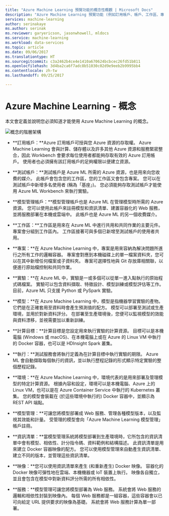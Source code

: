 ```yaml
---
title: "Azure Machine Learning 預覽功能的概念性概觀 | Microsoft Docs"
description: "Azure Machine Learning 預覽功能 (例如訂用帳戶、帳戶、工作區、專案等) 的概念性概觀。"
services: machine-learning
author: serinakaye
ms.author: serinak
ms.reviewer: garyericson, jasonwhowell, mldocs
ms.service: machine-learning
ms.workload: data-services
ms.topic: article
ms.date: 09/06/2017
ms.translationtype: HT
ms.sourcegitcommit: c3a2462b4ce4e1410a670624bcbcec26fd51b811
ms.openlocfilehash: 3d4ba2ca6f7adc8b51030c02d9e9eeb2b9995bb4
ms.contentlocale: zh-tw
ms.lasthandoff: 09/25/2017

---
```


# <a name="azure-machine-learning---concepts"></a>Azure Machine Learning - 概念

本文會定義並說明您必須知道才能使用 Azure Machine Learning 的概念。 

![概念的階層架構](media/overview-general-concepts/hierarchy.png)

- **訂用帳戶：**Azure 訂用帳戶可授與您 Azure 資源的存取權。 Azure Machine Learning 會與計算、儲存體以及許多其他 Azure 資源和服務緊密整合，因此 Workbench 會要求每位使用者都能夠存取有效的 Azure 訂用帳戶。 使用者也必須擁有該訂用帳戶的足夠權限以便建立資源。


- **測試帳戶：**測試帳戶是 Azure ML 所需的 Azure 資源，也是用來向您收費的媒介。 此帳戶會包含您的工作區，您的工作區又會包含專案。 您可以在測試帳戶中新增多名使用者 (稱為「基座」)。 您必須能夠存取測試帳戶才能使用 Azure ML Workbench 來執行實驗。 


- **模型管理帳戶：**模型管理帳戶也是 Azure ML 在管理模型時所需的 Azure 資源。 您可以使用此帳戶來註冊模型和資訊清單、建置容器化的 Web 服務，並將服務部署在本機或雲端中。 此帳戶也是 Azure ML 的另一個收費媒介。


- **工作區：**工作區是用來在 Azure ML 中進行共用和共同作業的主要元件。 專案會分組到工作區內。 工作區接著可與多個已新增至測試帳戶的使用者共用。


- **專案：**在 Azure Machine Learning 中，專案是用來容納為解決問題所進行之所有工作的邏輯容器。 專案會對應到本機磁碟上的單一檔案資料夾，您可以在其中新增任何檔案或子資料夾。 專案可選擇性地與 Git 存放庫相關聯，以便進行原始檔控制和共同作業。  

- **實驗：**在 Azure ML 中，實驗是一或多個可以從單一進入點執行的原始程式碼檔案。 實驗可以包含資料擷取、特徵設計、模型訓練或模型評估等工作。 目前，Azure ML 只支援 Python 或 PySpark 實驗。


- **模型：**在 Azure Machine Learning 中，模型是指機器學習實驗的產物。 它們是在正確套用至資料時會產生預測值的配方。 模型可以部署至測試或生產環境，並用於對新資料評分。 在部署至生產環境後，您便可以監視模型的效能與資料漂移，並視需要加以重新訓練。 

- **計算目標：**計算目標是您設定用來執行實驗的計算資源。 目標可以是本機電腦 (Windows 或 macOS)、在本機電腦上或在 Azure 的 Linux VM 中執行的 Docker 容器，也可以是 HDInsight Spark 叢集。


- **執行：**測試服務會將執行定義為在計算目標中執行實驗的期限。 Azure ML 會自動擷取每個執行的資訊，並以執行歷程記錄的形式顯示特定實驗的整個歷程記錄。

- **環境：**在 Azure Machine Learning 中，環境代表的是用來部署及管理模型的特定計算資源。 根據內容和設定，環境可以是本機電腦、Azure 上的 Linux VM，也可以是在 Azure Container Service 中執行的 Kubernetes 叢集。 您的模型會裝載在 (於這些環境中執行的) Docker 容器中，並顯示為 REST API 端點。


- **模型管理：**可讓您將模型部署成 Web 服務、管理各種模型版本，以及監視其效能和計量。 受管理的模型會向「Azure Machine Learning 模型管理」帳戶註冊。

- **資訊清單：**當模型管理系統將模型部署到生產環境時，它所包含的資訊清單中會有模型、相依性、計分指令碼、資料範例和結構描述。 此資訊清單是用來建立 Docker 容器映像的配方。 您可以使用模型管理來自動產生資訊清單、建立不同的版本，並管理這些資訊清單。 


- **映像：**您可以使用資訊清單來產生 (和重新產生) Docker 映像。 容器化的 Docker 映像可彈性地在雲端、本機機器或 IoT 裝置上執行。 映像各自獨立，並且會包含在模型中對新資料評分所需的所有相依性。 

- **服務：**模型管理可讓您將模型部署為 Web 服務。 系統會將 Web 服務的邏輯和相依性封裝到映像內。 每個 Web 服務都是一組容器，這些容器會以已可向給定 URL 提供要求的映像為基礎。 系統會將 Web 服務計算為單一部署。

